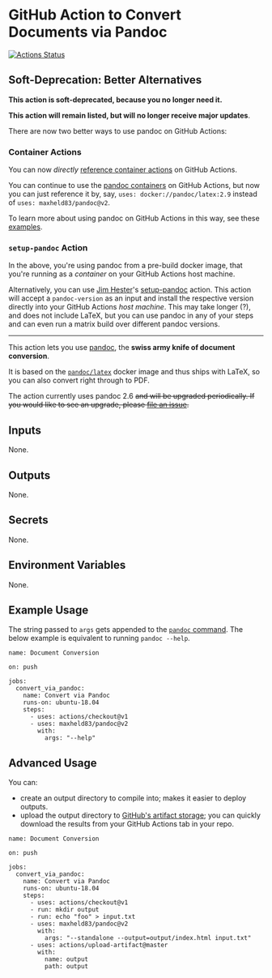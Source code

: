 # GitHub Action to Convert Documents via Pandoc

<!-- badges: start -->
[![Actions Status](https://github.com/maxheld83/pandoc-action/workflows/Document%20Conversion/badge.svg)](https://github.com/maxheld83/pandoc-action/actions)
<!-- badges: end -->

## Soft-Deprecation: Better Alternatives

**This action is soft-deprecated, because you no longer need it.**

**This action will remain listed, but will no longer receive major updates**.

There are now two better ways to use pandoc on GitHub Actions:

### Container Actions

You can now *directly* [reference container actions](https://help.github.com/en/actions/automating-your-workflow-with-github-actions/configuring-a-workflow#referencing-a-container-on-docker-hub) on GitHub Actions.

You can continue to use the [pandoc containers](https://github.com/maxheld83/pandoc/issues/16) on GitHub Actions, but now you can just reference it by, say, `uses: docker://pandoc/latex:2.9` instead of `uses: maxheld83/pandoc@v2`.

To learn more about using pandoc on GitHub Actions in this way, see these [examples](https://github.com/maxheld83/pandoc-example).


### `setup-pandoc` Action

In the above, you're using pandoc from a pre-build docker image, that you're running as a *container* on your GitHub Actions host machine.

Alternatively, you can use [Jim Hester](https://www.jimhester.com)'s [setup-pandoc](https://github.com/r-lib/actions/tree/master/setup-pandoc) action.
This action will accept a `pandoc-version` as an input and install the respective version directly into your GitHub Actions *host machine*.
This may take longer (?), and does not include LaTeX, but you can use pandoc in any of your steps and can even run a matrix build over different pandoc versions.


----

This action lets you use [pandoc](https://pandoc.org/), the **swiss army knife of document conversion**.

It is based on the [`pandoc/latex`](https://hub.docker.com/r/pandoc/latex/) docker image and thus ships with LaTeX, so you can also convert right through to PDF.

The action currently uses pandoc 2.6 ~~and will be upgraded periodically.
If you would like to see an upgrade, please [file an issue](http://github.com/maxheld83/pandoc/issues).~~


## Inputs

None.


## Outputs

None.


## Secrets

None.


## Environment Variables

None.


## Example Usage

The string passed to `args` gets appended to the [`pandoc` command](https://pandoc.org/MANUAL.html).
The below example is equivalent to running `pandoc --help`.

```
name: Document Conversion

on: push

jobs:
  convert_via_pandoc:
    name: Convert via Pandoc
    runs-on: ubuntu-18.04
    steps:
      - uses: actions/checkout@v1
      - uses: maxheld83/pandoc@v2
        with:
          args: "--help"
```


## Advanced Usage

You can:

- create an output directory to compile into; makes it easier to deploy outputs.
- upload the output directory to [GitHub's artifact storage](https://help.github.com/en/articles/managing-a-workflow-run#downloading-logs-and-artifacts); you can quickly download the results from your GitHub Actions tab in your repo.

```
name: Document Conversion

on: push

jobs:
  convert_via_pandoc:
    name: Convert via Pandoc
    runs-on: ubuntu-18.04
    steps:
      - uses: actions/checkout@v1
      - run: mkdir output
      - run: echo "foo" > input.txt
      - uses: maxheld83/pandoc@v2
        with:
          args: "--standalone --output=output/index.html input.txt"
      - uses: actions/upload-artifact@master
        with:
          name: output
          path: output
```
